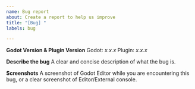 ```yaml
---
name: Bug report
about: Create a report to help us improve
title: "[Bug] "
labels: bug

---
```


**Godot Version & Plugin Version**
Godot: *x.x.x*
Plugin: *x.x.x*

**Describe the bug**
A clear and concise description of what the bug is.

**Screenshots**
A screenshot of Godot Editor while you are encountering this bug, or a clear screenshot of Editor/External console.
